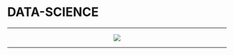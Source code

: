 # DATA-SCIENCE

----

<p align="center">
  <img align="center" src="https://user-images.githubusercontent.com/66458303/118371288-90f59680-b5c9-11eb-85d6-01a33f897e79.png">
</p>

----

